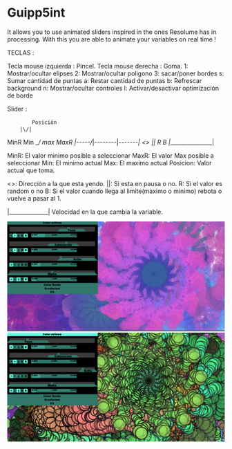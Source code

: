 # Guipp5int



It allows you to use animated sliders inspired in the ones Resolume has in processing. With this you are able to animate your variables on real time ! 

 
TECLAS :   

Tecla mouse izquierda : Pincel.
Tecla mouse derecha   : Goma.
1: Mostrar/ocultar elipses
2: Mostrar/ocultar poligono
3: sacar/poner bordes
s: Sumar cantidad de puntas
a: Restar cantidad de puntas
b: Refrescar background
n: Mostrar/ocultar controles
l: Activar/desactivar optimización de borde 

Slider : 

           
            Posición
	    |\/|
MinR  Min   \__/  max     MaxR
|-----/_|--------|_\-------| 
<> || R B    |________________| 

MinR: El valor minimo posible a seleccionar
MaxR: El valor Max posible a seleccionar
Min:  El minimo actual
Max:  El maximo actual
Posicion: Valor actual que toma.

<>: Dirección a la que esta yendo.
||: Si esta en pausa o no.
R: Si el valor es random o no
B: Si el valor cuando llega al limite(maximo o minimo) rebota o vuelve a pasar al 1.

|______________| Velocidad en la que cambia la variable.

<img src="https://github.com/jpupper/Guipp5int/blob/master/Untitled-5.png">
<img src="https://github.com/jpupper/Guipp5int/blob/master/Untitled-6.png">
